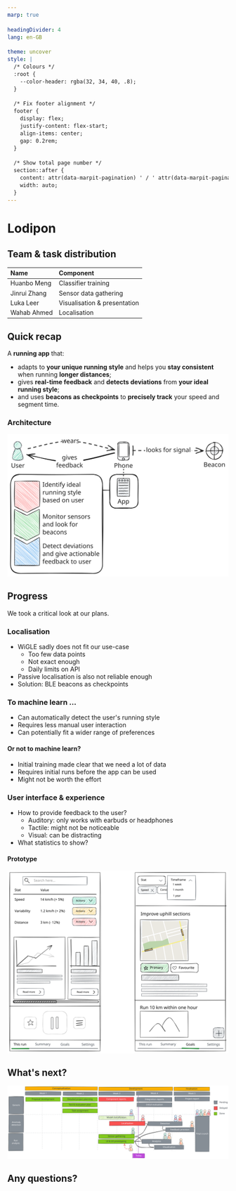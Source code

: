 ```yaml
---
marp: true

headingDivider: 4
lang: en-GB

theme: uncover
style: |
  /* Colours */
  :root {
    --color-header: rgba(32, 34, 40, .8);
  }

  /* Fix footer alignment */
  footer {
    display: flex;
    justify-content: flex-start;
    align-items: center;
    gap: 0.2rem;
  }

  /* Show total page number */
  section::after {
    content: attr(data-marpit-pagination) ' / ' attr(data-marpit-pagination-total);
    width: auto;
  }
---
```


<!--
paginate: true
footer: "Pitch #2 | 2024-10-21"
-->

<!--
_paginate: skip
-->

# <!--fit--> Lodipon

## Team & task distribution

| Name         | Component                             |
| :----------- | :------------------------------------ |
| Huanbo Meng  | Classifier training                   |
| Jinrui Zhang | Sensor data gathering                 |
| Luka Leer    | Visualisation & presentation          |
| Wahab Ahmed  | Localisation                          |

## Quick recap

A **running app** that:

* adapts to **your unique running style** and helps you **stay consistent** when running **longer distances**;
* gives **real-time feedback** and **detects deviations** from **your ideal running style**;
* and uses **beacons as checkpoints** to **precisely track** your speed and segment time.

### Architecture

<!--
_footer: ""
-->

![h:14cm](asset/architecture.svg)

## Progress

We took a critical look at our plans.

### Localisation

* WiGLE sadly does not fit our use-case
  * Too few data points
  * Not exact enough
  * Daily limits on API
* Passive localisation is also not reliable enough
* Solution: BLE beacons as checkpoints

### To machine learn …

* Can automatically detect the user's running style
* Requires less manual user interaction
* Can potentially fit a wider range of preferences

#### Or not to machine learn?

* Initial training made clear that we need a lot of data
* Requires initial runs before the app can be used
* Might not be worth the effort

### User interface & experience

* How to provide feedback to the user?
  * Auditory: only works with earbuds or headphones
  * Tactile: might not be noticeable
  * Visual: can be distracting
* What statistics to show?

#### Prototype

<!--
_footer: ""
-->

![h:15cm](asset/prototype.svg)

## What's next?

![w:30cm](asset/planning.svg)

## Any questions?
